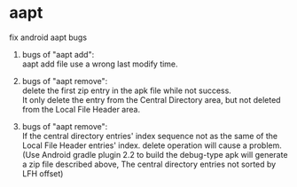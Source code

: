 # aapt
fix android aapt bugs

1. bugs of "aapt add":     
   aapt add file use a wrong last modify time.    
   
2. bugs of "aapt remove":     
   delete the first zip entry in the apk file while not success.     
   It only delete the entry from the Central Directory area, but not deleted from the Local File Header area.    
   
3. bugs of "aapt remove":    
   If the central directory entries' index sequence not as the same of the Local File Header entries' index.  delete operation will cause a problem.    
   (Use Android gradle plugin 2.2 to build the debug-type apk will generate a zip file described above, The central directory entries not
   sorted by LFH offset)    
   
   
